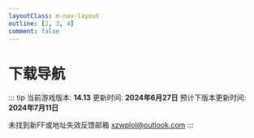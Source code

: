 ```yaml
---
layoutClass: m-nav-layout
outline: [2, 3, 4]
comment: false
---
```


<script setup>
import { NAV_DATA } from './data'
</script>
<style src="./index.scss"> </style>
 
# 下载导航
::: tip
当前游戏版本: **14.13**
更新时间: **2024年6月27日**
预计下版本更新时间: **2024年7月11日**

未找到新FF或地址失效反馈邮箱 [xzwplol@outlook.com](mailto:xzwplol@outlook.com)
:::

<MNavLinks v-for="{title, items} in NAV_DATA" :title="title" :items="items"/>





